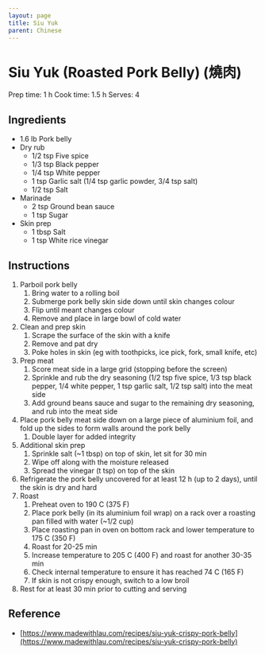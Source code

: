 ```yaml
---
layout: page
title: Siu Yuk
parent: Chinese
---
```


# Siu Yuk (Roasted Pork Belly) (燒肉)

Prep time: 1 h
Cook time: 1.5 h
Serves: 4

## Ingredients

- 1.6 lb Pork belly
- Dry rub
  - 1/2 tsp Five spice
  - 1/3 tsp Black pepper
  - 1/4 tsp White pepper
  - 1 tsp Garlic salt (1/4 tsp garlic powder, 3/4 tsp salt)
  - 1/2 tsp Salt
- Marinade
  - 2 tsp Ground bean sauce
  - 1 tsp Sugar
- Skin prep
  - 1 tbsp Salt
  - 1 tsp White rice vinegar

## Instructions

1. Parboil pork belly
   1. Bring water to a rolling boil
   2. Submerge pork belly skin side down until skin changes colour
   3. Flip until meant changes colour
   4. Remove and place in large bowl of cold water
2. Clean and prep skin
   1. Scrape the surface of the skin with a knife
   2. Remove and pat dry
   3. Poke holes in skin (eg with toothpicks, ice pick, fork, small knife, etc)
3. Prep meat
   1. Score meat side in a large grid (stopping before the screen)
   2. Sprinkle and rub the dry seasoning (1/2 tsp five spice, 1/3 tsp black pepper, 1/4 white pepper, 1 tsp garlic salt, 1/2 tsp salt) into the meat side
   3. Add ground beans sauce and sugar to the remaining dry seasoning, and rub into the meat side
4. Place pork belly meat side down on a large piece of aluminium foil, and fold up the sides to form walls around the pork belly
   1. Double layer for added integrity
5. Additional skin prep
   1. Sprinkle salt (~1 tbsp) on top of skin, let sit for 30 min
   2. Wipe off along with the moisture released
   3. Spread the vinegar (t tsp) on top of the skin
6. Refrigerate the pork belly uncovered for at least 12 h (up to 2 days), until the skin is dry and hard
7. Roast
   1. Preheat oven to 190 C (375 F)
   2. Place pork belly (in its aluminium foil wrap) on a rack over a roasting pan filled with water (~1/2 cup)
   3. Place roasting pan in oven on bottom rack and lower temperature to 175 C (350 F)
   4. Roast for 20-25 min
   5. Increase temperature to 205 C (400 F) and roast for another 30-35 min
   6. Check internal temperature to ensure it has reached 74 C (165 F)
   7. If skin is not crispy enough, switch to a low broil
8. Rest for at least 30 min prior to cutting and serving

## Reference

- [https://www.madewithlau.com/recipes/siu-yuk-crispy-pork-belly](https://www.madewithlau.com/recipes/siu-yuk-crispy-pork-belly)
